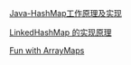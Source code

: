 
[Java-HashMap工作原理及实现](https://yikun.github.io/2015/04/01/Java-HashMap%E5%B7%A5%E4%BD%9C%E5%8E%9F%E7%90%86%E5%8F%8A%E5%AE%9E%E7%8E%B0/)

[LinkedHashMap 的实现原理](http://wiki.jikexueyuan.com/project/java-collection/linkedhashmap.html)

[Fun with ArrayMaps](https://www.youtube.com/watch?v=ORgucLTtTDI)
